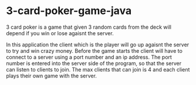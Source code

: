 # 3-card-poker-game-java
3 card poker is a game that given 3 random cards from the deck will depend if you win or lose agaisnt the server.

In this application the client which is the player will go up agaisnt the server to try and win crazy money. 
Before the game starts the client will have to connect to a server using a port number and an ip address.
The port number is entered into the server side of the program, so that the server can listen to clients to join.
The max clients that can join is 4 and each client plays their own game with the server. 
